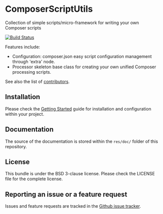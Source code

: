 # ComposerScriptUtils
Collection of simple scripts/micro-framework for writing your own Composer scripts

[![Build Status](https://travis-ci.org/habuio/ComposerScriptUtils.svg?branch=master)](https://travis-ci.org/habuio/ComposerScriptUtils)

Features include:

* Configuration: composer.json easy script configuration management through 'extra' node.
* Processor skeleton base class for creating your own unified Composer processing scripts.

See also the list of [contributors](https://github.com/habuio/ComposerScriptUtils/contributors).


## Installation

Please check the [Getting Started](res/doc/index.rst) guide for installation and configuration within your project.

## Documentation

The source of the documentation is stored within the `res/doc/` folder of this repository.

## License

This bundle is under the BSD 3-clause license. Please check the LICENSE file for the complete license.

## Reporting an issue or a feature request

Issues and feature requests are tracked in the [Github issue tracker](https://github.com/habuio/ComposerScriptUtils/issues).
